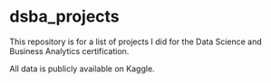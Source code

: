 # dsba_projects
This repository is for a list of projects I did for the Data Science and Business Analytics certification.

All data is publicly available on Kaggle.
